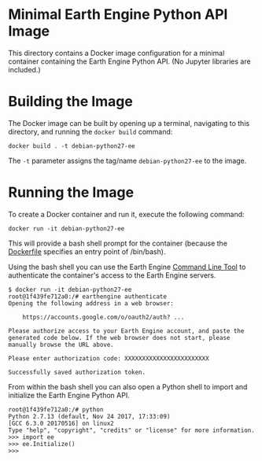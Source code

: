 # Minimal Earth Engine Python API Image

This directory contains a Docker image configuration for a minimal container containing the Earth Engine Python API.
(No Jupyter libraries are included.)

# Building the Image

The Docker image can be built by opening up a terminal, navigating to this directory, and running
the `docker build` command:

```
docker build . -t debian-python27-ee
```

The `-t` parameter assigns the tag/name `debian-python27-ee` to the image.

# Running the Image

To create a Docker container and run it, execute the following command:

```
docker run -it debian-python27-ee
```

This will provide a bash shell prompt for the container (because the [Dockerfile](Dockerfile) specifies an entry point of /bin/bash).

Using the bash shell you can use the Earth Engine [Command Line Tool](https://developers.google.com/earth-engine/command_line)
to authenticate the container's access to the Earth Engine servers.

```
$ docker run -it debian-python27-ee
root@1f439fe712a0:/# earthengine authenticate
Opening the following address in a web browser:

    https://accounts.google.com/o/oauth2/auth? ...

Please authorize access to your Earth Engine account, and paste the generated code below. If the web browser does not start, please manually browse the URL above.

Please enter authorization code: XXXXXXXXXXXXXXXXXXXXXXXX

Successfully saved authorization token.
```

From within the bash shell you can also open a Python shell to import and initialize the Earth Engine Python API.

```
root@1f439fe712a0:/# python
Python 2.7.13 (default, Nov 24 2017, 17:33:09) 
[GCC 6.3.0 20170516] on linux2
Type "help", "copyright", "credits" or "license" for more information.
>>> import ee
>>> ee.Initialize()
>>> 
```